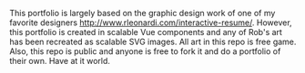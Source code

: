 This portfolio is largely based on the graphic design work of one of my favorite designers http://www.rleonardi.com/interactive-resume/. However, this portfolio is created in scalable Vue components and any of Rob's art has been recreated as scalable SVG images. All art in this repo is free game. Also, this repo is public and anyone is free to fork it and do a portfolio of their own. Have at it world.
